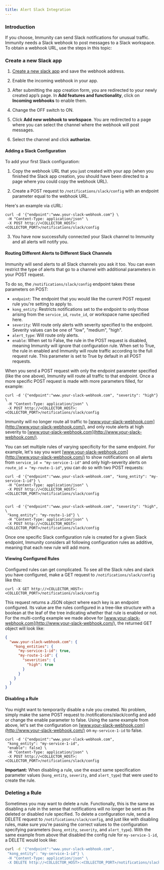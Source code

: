 ```yaml
---
title: Alert Slack Integration
---
```



### Introduction

If you choose, Immunity can send Slack notifications for unusual traffic. Immunity needs a Slack webhook to post messages to a Slack workspace. To obtain a webhook URL, use the steps in this topic:


### Create a new Slack app

1. [Create a new slack app](https://api.slack.com/apps?new_app=1) and save the webhook address.

2. Enable the incoming webhook in your app. 

3. After submitting the app creation form, you are redirected to your newly created app’s page. In **Add features and functionality**, click on **Incoming webhooks** to enable them.

4. Change the OFF switch to ON. 

5. Click **Add new webhook to workspace**. You are redirected to a page where you can select the channel where the webhook will post messages. 

6. Select the channel and click **authorize**.


#### Adding a Slack Configuration

To add your first Slack configuration:

1. Copy the webhook URL that you just created with your app (when you finished the Slack app creation, you should have been directed to a page where you could copy the webhook URL). 

2. Create a POST request to `/notifications/slack/config` with an endpoint parameter equal to the webhook URL. 

Here's an example via cURL:

```
curl -d '{"endpoint":"www.your-slack-webhook.com"} \
 -H "Content-Type: application/json" \
 -X POST http://<COLLECTOR_HOST>:<COLLECTOR_PORT>/notifications/slack/config
```

3. You have now successfully connected your Slack channel to Immunity and all alerts will notify you.

#### Routing Different Alerts to Different Slack Channels

Immunity will send alerts to all Slack channels you ask it too. You can even restrict the type of alerts that go to a channel with additional parameters in your POST request. 

To do so, the `/notifications/slack/config` endpoint takes these parameters on POST:

* `endpoint`: The endpoint that you would like the current POST request rule you're setting to apply to.
* `kong_entity`: Restricts notifications set to the endpoint to only those arising from the `service_id`, `route_id`, or workspace name specified here.
* `severity`: Will route only alerts with severity specified to the endpoint. Severity values can be one of "low", "medium", "high".
* `alert_type`: Will route only alerts.
* `enable`: When set to False, the rule in the POST request is disabled, meaning Immunity will ignore that configuration rule. When set to True, the rule in enabled and Immunity will route traffic according to the full request rule. This parameter is set to True by default in all POST requests.

When you send a POST request with only the endpoint parameter specified (like the one above), Immunity will route all traffic to that endpoint. Once a more specific POST request is made with more parameters filled, for example:

```
curl -d '{"endpoint":"www.your-slack-webhook.com", "severity": "high"} \
 -H "Content-Type: application/json" \
 -X POST http://<COLLECTOR_HOST>:<COLLECTOR_PORT>/notifications/slack/config
```

Immunity will no longer route all traffic to [www.your-slack-webhook.com](http://www.your-slack-webhook.com/), and only route alerts at high severity to [www.your-slack-webhook.com](http://www.your-slack-webhook.com/).


You can set multiple rules of varying specificity for the same endpoint. For example, let's say you want [www.your-slack-webhook.com](http://www.your-slack-webhook.com/) to show notifications on all alerts from `service_id = "my-service-1-id"` and only high-severity alerts on `route_id = "my-route-1-id"`, you can do so with two POST requests:

```
curl -d '{"endpoint":"www.your-slack-webhook.com", "kong_entity": "my-service-1-id"} \
 -H "Content-Type: application/json" \
 -X POST http://<COLLECTOR_HOST>:<COLLECTOR_PORT>/notifications/slack/config


curl -d '{"endpoint":"www.your-slack-webhook.com", "severity": "high", \
 "kong_entity": "my-route-1-id"} \
 -H "Content-Type: application/json" \
 -X POST http://<COLLECTOR_HOST>:<COLLECTOR_PORT>/notifications/slack/config
```

Once one specific Slack configuration rule is created for a given Slack endpoint, Immunity considers all following configuration rules as additive, meaning that each new rule will add more.

#### Viewing Configured Rules

Configured rules can get complicated. To see all the Slack rules and slack you have configured, make a GET request to `/notifications/slack/config` like this:

```
curl -X GET http://<COLLECTOR_HOST>:<COLLECTOR_PORT>/notifications/slack/config
```

This request returns a JSON object where each key is an endpoint configured. Its value are the rules configured in a tree-like structure with a boolean at the leaf of the tree indicating whether that rule is enabled or not. For the multi-config example we made above for [www.your-slack-webhook.com](http://www.your-slack-webhook.com/), the returned GET object will look like:

```json
{
  "www.your-slack-webhook.com": {
    "kong_entities": {
      "my-service-1-id": true,
      "my-route-1-id": {
        "severities": {
          "high": true
        }
      }
    }
  }
}
```

#### Disabling a Rule

You might want to temporarily disable a rule you created. No problem, simply make the same POST request to /notifications/slack/config and add or change the enable parameter to false. Using the same example from above, let's set the configuration on [www.your-slack-webhook.com](http://www.your-slack-webhook.com/) on `my-service-1-id` to false.

```
curl -d '{"endpoint":"www.your-slack-webhook.com",
 "kong_entity": "my-service-1-id",
 "enable": false} \
 -H "Content-Type: application/json" \
 -X POST http://<COLLECTOR_HOST>:<COLLECTOR_PORT>/notifications/slack/config
```

**Important:** When disabling a rule, use the exact same specification parameter values (`kong_entity`, `severity`, and `alert_type`) that were used to create the rule.

### Deleting a Rule

Sometimes you may want to delete a rule. Functionally, this is the same as disabling a rule in the sense that notifications will no longer be sent as the deleted or disabled rule specified. To delete a configuration rule, send a DELETE request to `/notifications/slack/config`, and just like with disabling rules, make sure you're passing the correct values to the configuration specifying parameters (`kong_entity`, `severity`, and `alert_type`). With the same example from above that disabled the config rule for `my-service-1-id`, a DELETE would look like:

```bash
curl -d '{"endpoint":"www.your-slack-webhook.com",
 "kong_entity": "my-service-1-id"} \
 -H "Content-Type: application/json" \
 -X DELETE http://<COLLECTOR_HOST>:<COLLECTOR_PORT>/notifications/slack/config
```
